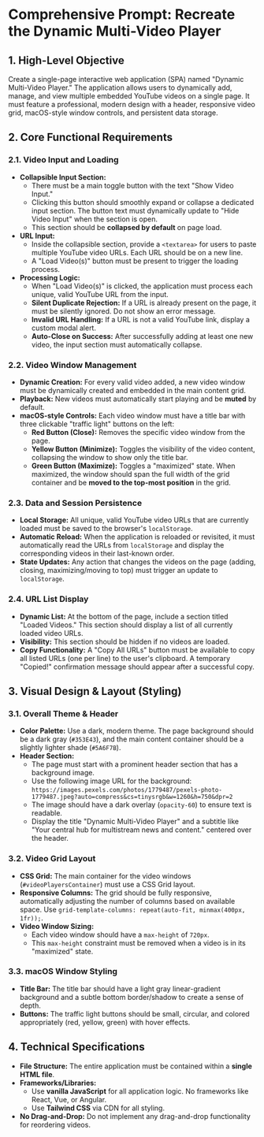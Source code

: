 # Comprehensive Prompt: Recreate the Dynamic Multi-Video Player

## 1. High-Level Objective

Create a single-page interactive web application (SPA) named "Dynamic Multi-Video Player." The application allows users to dynamically add, manage, and view multiple embedded YouTube videos on a single page. It must feature a professional, modern design with a header, responsive video grid, macOS-style window controls, and persistent data storage.

## 2. Core Functional Requirements

### 2.1. Video Input and Loading

* **Collapsible Input Section:**
    * There must be a main toggle button with the text "Show Video Input."
    * Clicking this button should smoothly expand or collapse a dedicated input section. The button text must dynamically update to "Hide Video Input" when the section is open.
    * This section should be **collapsed by default** on page load.
* **URL Input:**
    * Inside the collapsible section, provide a `<textarea>` for users to paste multiple YouTube video URLs. Each URL should be on a new line.
    * A "Load Video(s)" button must be present to trigger the loading process.
* **Processing Logic:**
    * When "Load Video(s)" is clicked, the application must process each unique, valid YouTube URL from the input.
    * **Silent Duplicate Rejection:** If a URL is already present on the page, it must be silently ignored. Do not show an error message.
    * **Invalid URL Handling:** If a URL is not a valid YouTube link, display a custom modal alert.
    * **Auto-Close on Success:** After successfully adding at least one new video, the input section must automatically collapse.

### 2.2. Video Window Management

* **Dynamic Creation:** For every valid video added, a new video window must be dynamically created and embedded in the main content grid.
* **Playback:** New videos must automatically start playing and be **muted** by default.
* **macOS-style Controls:** Each video window must have a title bar with three clickable "traffic light" buttons on the left:
    * **Red Button (Close):** Removes the specific video window from the page.
    * **Yellow Button (Minimize):** Toggles the visibility of the video content, collapsing the window to show only the title bar.
    * **Green Button (Maximize):** Toggles a "maximized" state. When maximized, the window should span the full width of the grid container and be **moved to the top-most position** in the grid.

### 2.3. Data and Session Persistence

* **Local Storage:** All unique, valid YouTube video URLs that are currently loaded must be saved to the browser's `localStorage`.
* **Automatic Reload:** When the application is reloaded or revisited, it must automatically read the URLs from `localStorage` and display the corresponding videos in their last-known order.
* **State Updates:** Any action that changes the videos on the page (adding, closing, maximizing/moving to top) must trigger an update to `localStorage`.

### 2.4. URL List Display

* **Dynamic List:** At the bottom of the page, include a section titled "Loaded Videos." This section should display a list of all currently loaded video URLs.
* **Visibility:** This section should be hidden if no videos are loaded.
* **Copy Functionality:** A "Copy All URLs" button must be available to copy all listed URLs (one per line) to the user's clipboard. A temporary "Copied!" confirmation message should appear after a successful copy.

## 3. Visual Design & Layout (Styling)

### 3.1. Overall Theme & Header

* **Color Palette:** Use a dark, modern theme. The page background should be a dark gray (`#353E43`), and the main content container should be a slightly lighter shade (`#5A6F7B`).
* **Header Section:**
    * The page must start with a prominent header section that has a background image.
    * Use the following image URL for the background: `https://images.pexels.com/photos/1779487/pexels-photo-1779487.jpeg?auto=compress&cs=tinysrgb&w=1260&h=750&dpr=2`
    * The image should have a dark overlay (`opacity-60`) to ensure text is readable.
    * Display the title "Dynamic Multi-Video Player" and a subtitle like "Your central hub for multistream news and content." centered over the header.

### 3.2. Video Grid Layout

* **CSS Grid:** The main container for the video windows (`#videoPlayersContainer`) must use a CSS Grid layout.
* **Responsive Columns:** The grid should be fully responsive, automatically adjusting the number of columns based on available space. Use `grid-template-columns: repeat(auto-fit, minmax(400px, 1fr));`.
* **Video Window Sizing:**
    * Each video window should have a `max-height` of `720px`.
    * This `max-height` constraint must be removed when a video is in its "maximized" state.

### 3.3. macOS Window Styling

* **Title Bar:** The title bar should have a light gray linear-gradient background and a subtle bottom border/shadow to create a sense of depth.
* **Buttons:** The traffic light buttons should be small, circular, and colored appropriately (red, yellow, green) with hover effects.

## 4. Technical Specifications

* **File Structure:** The entire application must be contained within a **single HTML file**.
* **Frameworks/Libraries:**
    * Use **vanilla JavaScript** for all application logic. No frameworks like React, Vue, or Angular.
    * Use **Tailwind CSS** via CDN for all styling.
* **No Drag-and-Drop:** Do not implement any drag-and-drop functionality for reordering videos.
